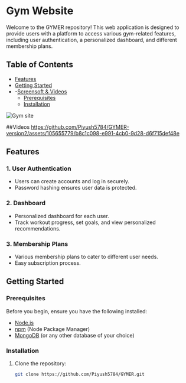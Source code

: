 # Gym Website

Welcome to the GYMER repository! This web application is designed to provide users with a platform to access various gym-related features, including user authentication, a personalized dashboard, and different membership plans.

## Table of Contents
- [Features](#features)
- [Getting Started](#getting-started)
- -[Screensoft & Videos](#Videos)
  - [Prerequisites](#prerequisites)
  - [Installation](#installation)

![Gym site](https://github.com/Piyush5784/GYMER/assets/105655779/2309d709-0b51-44e7-93dc-2d4ecee68d22)

##Videos
https://github.com/Piyush5784/GYMER-version2/assets/105655779/b8c1c098-e991-4cb0-9d28-d6f715def48e

## Features

### 1. User Authentication
- Users can create accounts and log in securely.
- Password hashing ensures user data is protected.

### 2. Dashboard
- Personalized dashboard for each user.
- Track workout progress, set goals, and view personalized recommendations.

### 3. Membership Plans
- Various membership plans to cater to different user needs.
- Easy subscription process.

## Getting Started

### Prerequisites

Before you begin, ensure you have the following installed:

- [Node.js](https://nodejs.org/)
- [npm](https://www.npmjs.com/) (Node Package Manager)
- [MongoDB](https://www.mongodb.com/) (or any other database of your choice)

### Installation

1. Clone the repository:
   ```bash
   git clone https://github.com/Piyush5784/GYMER.git
